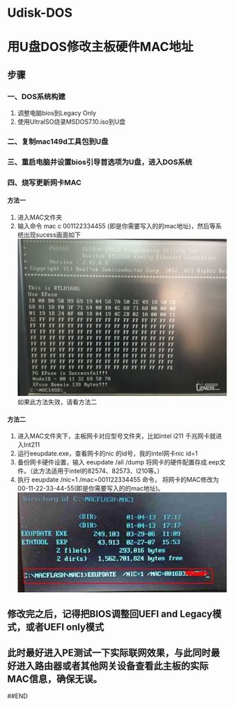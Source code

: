 # Udisk-DOS
# 用U盘DOS修改主板硬件MAC地址

## 步骤
### 一、DOS系统构建

1. 调整电脑bios到Legacy Only  
2. 使用UltraISO烧录MSDOS7.10.iso到U盘

### 二、复制mac149d工具包到U盘

### 三、重启电脑并设置bios引导首选项为U盘，进入DOS系统

### 四、烧写更新网卡MAC

#### 方法一
1. 进入MAC文件夹  
2. 输入命令 mac c 001122334455 (即是你需要写入的的mac地址)，然后等系统出现sucess画面如下  
![方法一如图](https://github.com/LCW0NJUPT/Udisk-DOS/blob/master/image/way1.jpg)  
如果此方法失效，请看方法二  

#### 方法二
1. 进入MAC文件夹下，主板网卡对应型号文件夹，比如intel i211 千兆网卡就进入Int211  
2. 运行eeupdate.exe，查看网卡的nic 的id号，我的intel网卡nic id=1  
3. 备份网卡硬件设置，输入 eeupdate /all /dump 将网卡的硬件配置存成.eep文件。（此方法适用于intel的82574、82573、I210等。）  
4. 执行 eeupdate /nic=1 /mac=001122334455 命令， 将网卡的MAC修改为00-11-22-33-44-55(即是你需要写入的的mac地址)。  
![方法二如图](https://github.com/LCW0NJUPT/Udisk-DOS/blob/master/image/way2.jpg)  

## 修改完之后，记得把BIOS调整回UEFI and Legacy模式，或者UEFI only模式  
## 此时最好进入PE测试一下实际联网效果，与此同时最好进入路由器或者其他网关设备查看此主板的实际MAC信息，确保无误。  

##END
